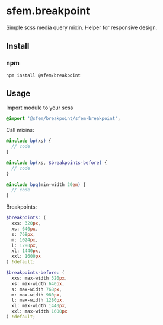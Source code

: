 sfem.breakpoint
===========

Simple scss media query mixin. Helper for responsive design.

Install
---------

### npm
`npm install @sfem/breakpoint`

Usage
---------
Import module to your scss

```scss
@import '@sfem/breakpoint/sfem-breakpoint';
```

Call mixins:

```scss
@include bp(xs) {
  // code
}

@include bp(xs, $breakpoints-before) {
  // code
}

```

```scss
@include bpq(min-width 20em) {
  // code
}
```

Breakpoints:

```scss
$breakpoints: (
  xxs: 320px,
  xs: 640px,
  s: 768px,
  m: 1024px,
  l: 1280px,
  xl: 1440px,
  xxl: 1600px
) !default;

$breakpoints-before: (
  xxs: max-width 320px,
  xs: max-width 640px,
  s: max-width 768px,
  m: max-width 980px,
  l: max-width 1280px,
  xl: max-width 1440px,
  xxl: max-width 1600px
) !default;
```